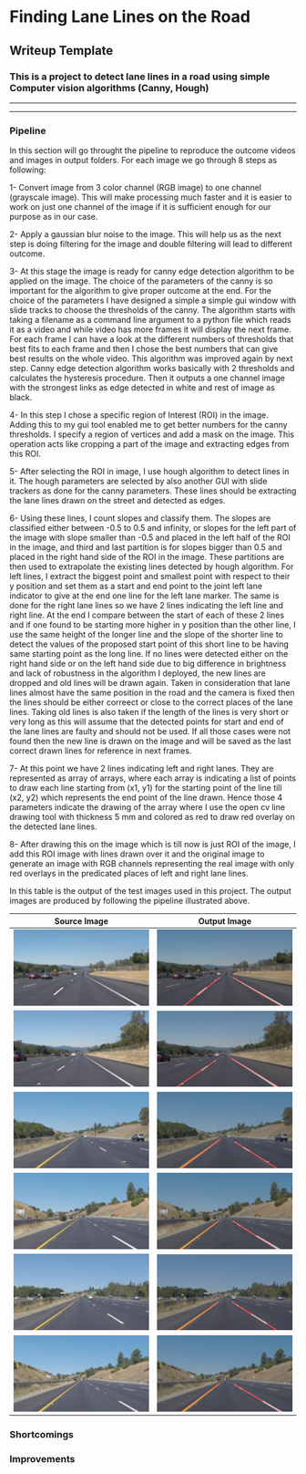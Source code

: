 # **Finding Lane Lines on the Road** 

## Writeup Template

### This is a project to detect lane lines in a road using simple Computer vision algorithms (Canny, Hough)

---

[//]: # (Image References)

[image1]: ./test_images/solidWhiteCurve.jpg
[image2]: ./test_images_output/solidWhiteCurve.jpg

[image3]: ./test_images/solidWhiteRight.jpg
[image4]: ./test_images_output/solidWhiteRight.jpg

[image5]: ./test_images/solidYellowCurve.jpg
[image6]: ./test_images_output/solidYellowCurve.jpg

[image7]: ./test_images/solidYellowCurve2.jpg
[image8]: ./test_images_output/solidYellowCurve2.jpg

[image9]: ./test_images/solidYellowLeft.jpg
[image10]: ./test_images_output/solidYellowLeft.jpg

[image11]: ./test_images/whiteCarLaneSwitch.jpg
[image12]: ./test_images_output/whiteCarLaneSwitch.jpg
---

### Pipeline

In this section will go throught the pipeline to reproduce the outcome videos and images in output folders. For each image we go through 8 steps as following:

1- Convert image from 3 color channel (RGB image) to one channel (grayscale image). This will make processing much faster and it is easier to work on just one channel of the image if it is sufficient enough for our purpose as in our case.

2- Apply a gaussian blur noise to the image. This will help us as the next step is doing filtering for the image and double filtering will lead to different outcome.

3- At this stage the image is ready for canny edge detection algorithm to be applied on the image. The choice of the parameters of the canny is so important for the algorithm to give proper outcome at the end. For the choice of the parameters I have designed a simple a simple gui window with slide tracks to choose the thresholds of the canny. The algorithm starts with taking a filename as a command line argument to a python file which reads it as a video and while video has more frames it will display the next frame. For each frame I can have a look at the different numbers of thresholds that best fits to each frame and then I chose the best numbers that can give best results on the whole video. This algorithm was improved again by next step. Canny edge detection algorithm works basically with 2 thresholds and calculates the hysteresis procedure. Then it outputs a one channel image with the strongest links as edge detected in white and rest of image as black. 

4- In this step I chose a specific region of Interest (ROI) in the image. Adding this to my gui tool enabled me to get better numbers for the canny thresholds. I specify a region of vertices and add a mask on the image. This operation acts like cropping a part of the image and extracting edges from this ROI. 

5- After selecting the ROI in image, I use hough algorithm to detect lines in it. The hough parameters are selected by also another GUI with slide trackers as done for the canny parameters. These lines should be extracting the lane lines drawn on the street and detected as edges.

6- Using these lines, I count slopes and classify them. The slopes are classified either between -0.5 to 0.5 and infinity, or slopes for the left part of the image with slope smaller than -0.5 and placed in the left half of the ROI in the image, and third and last partition is for slopes bigger than 0.5 and placed in the right hand side of the ROI in the image. These partitions are then used to extrapolate the existing lines detected by hough algorithm. For left lines, I extract the biggest point and smallest point with respect to their y position and set them as a start and end point to the joint left lane indicator to give at the end one line for the left lane marker. The same is done for the right lane lines so we have 2 lines indicating the left line and right line. At the end I compare between the start of each of these 2 lines and if one found to be starting more higher in y position than the other line, I use the same height of the longer line and the slope of the shorter line to detect the values of the proposed start point of this short line to be having same starting point as the long line. If no lines were detected either on the right hand side or on the left hand side due to big difference in brightness and lack of robustness in the algorithm I deployed, the new lines are dropped and old lines will be drawn again. Taken in consideration that lane lines almost have the same position in the road and the camera is fixed then the lines should be either correect or close to the correct places of the lane lines. Taking old lines is also taken if the length of the lines is very short or very long as this will assume that the detected points for start and end of the lane lines are faulty and should not be used. If all those cases were not found then the new line is drawn on the image and will be saved as the last correct drawn lines for reference in next frames.

7- At this point we have 2 lines indicating left and right lanes. They are represented as array of arrays, where each array is indicating a list of points to draw each line starting from (x1, y1) for the starting point of the line till (x2, y2) which represents the end point of the line drawn. Hence those 4 parameters indicate the drawing of the array where I use the open cv line drawing tool with thickness 5 mm and colored as red to draw red overlay on the detected lane lines.

8- After drawing this on the image which is till now is just ROI of the image, I add this ROI image with lines drawn over it and the original image to generate an image with RGB channels representing the real image with only red overlays in the predicated places of left and right lane lines.

In this table is the output of the test images used in this project. The output images are produced by following the pipeline illustrated above.

| Source Image | Output Image |
| ------------ | ------------ |
|![alt text][image1]  | ![alt text][image2]  |
|![alt text][image3]  | ![alt text][image4]  |
|![alt text][image5]  | ![alt text][image6]  |
|![alt text][image7]  | ![alt text][image8]  |
|![alt text][image9]  | ![alt text][image10] |
|![alt text][image11] | ![alt text][image12] |


### Shortcomings


### Improvements